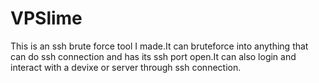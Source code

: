 # VPSlime
This is an ssh brute force tool I made.It can bruteforce into anything that can do ssh connection and has its ssh port open.It can also login and interact with a devixe or server through ssh connection.
